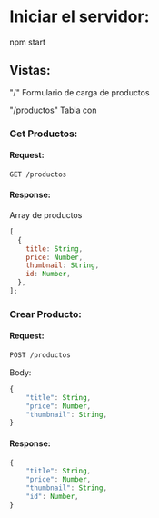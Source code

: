 # Iniciar el servidor:

npm start

## Vistas:

"/" Formulario de carga de productos

"/productos" Tabla con

### Get Productos:

#### Request:

```bash
GET /productos
```

#### Response:

Array de productos

```javascript
[
  {
    title: String,
    price: Number,
    thumbnail: String,
    id: Number,
  },
];
```

### Crear Producto:

#### Request:

```bash
POST /productos
```

Body:

```javascript
{
    "title": String,
    "price": Number,
    "thumbnail": String,
}
```

#### Response:

```javascript
{
    "title": String,
    "price": Number,
    "thumbnail": String,
    "id": Number,
}
```
